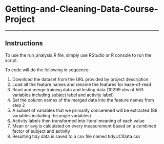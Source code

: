 # Getting-and-Cleaning-Data-Course-Project
---
## Instructions
To use the run_analysis.R file, simply use RStudio or R console to run the script.

To code will do the following in sequence:

1. Download the dataset from the URL provided by project description
2. Load all the feature names and rename the features for ease-of-read
3. Read and merge training data and testing data (10299 obs of 563 variables including subject label and activity label)
4. Set the column names of the merged data into the feature names from step 2
5. A subset of variables that we primarily concerened will be extracted (88 variables including the angle variables)
6. Activity labels then transformed into literal meaning of each value
7. Mean or avg is calculated on every measurement based on a combined factor of subject and activity
8. Resulting tidy data is saved to a csv file named tidyUCIData.csv
